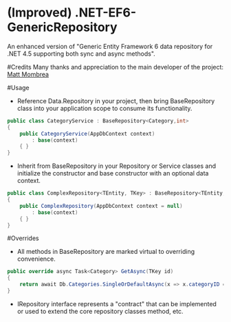 (Improved) .NET-EF6-GenericRepository
=====================================

An enhanced version of "Generic Entity Framework 6 data repository for .NET 4.5 supporting both sync and async methods".

#Credits
Many thanks and appreciation to the main developer of the project: [Matt Mombrea](https://github.com/mombrea)

#Usage
* Reference Data.Repository in your project, then bring BaseRepository class into your application scope to consume its functionality. 

```C#
public class CategoryService : BaseRepository<Category,int>
{
    public CategoryService(AppDbContext context)
        : base(context)
    { }
}
```

* Inherit from BaseRepository in your Repository or Service classes and initialize the constructor and base constructor with an optional data context.

```C#
public class ComplexRepository<TEntity, TKey> : BaseRepository<TEntity, TKey> where TEntity : class
{
    public ComplexRepository(AppDbContext context = null)
        : base(context)
    { }
}
```

#Overrides
- All methods in BaseRepository are marked virtual to overriding convenience.

```C#
public override async Task<Category> GetAsync(TKey id)
{
    return await Db.Categories.SingleOrDefaultAsync(x => x.categoryID == id);
}
```

- IRepository interface represents a "contract" that can be implemented or used to extend the core repository classes method, etc.
